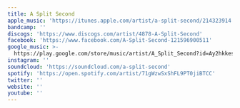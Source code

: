 ```yaml
---
title: A Split Second
apple_music: 'https://itunes.apple.com/artist/a-split-second/214323914'
bandcamp: ''
discogs: 'https://www.discogs.com/artist/4878-A-Split-Second'
facebook: 'https://www.facebook.com/A-Split-Second-121596900511'
google_music: >-
  https://play.google.com/store/music/artist/A_Split_Second?id=Ay2hkkesc4peq37m2rj2g6okgxi
instagram: ''
soundcloud: 'https://soundcloud.com/a-split-second'
spotify: 'https://open.spotify.com/artist/71gWzwSxShFL9PT0jiBTCC'
twitter: ''
website: ''
youtube: ''
---
```

